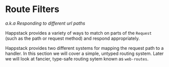 
Route Filters
=============

*a.k.a Responding to different url paths*

Happstack provides a variety of ways to match on parts of the `Request`
(such as the path or request method) and respond appropriately.

Happstack provides two different systems for mapping the request path
to a handler. In this section we will cover a simple, untyped routing
system. Later we will look at fancier, type-safe routing sytem known
as `web-routes`.
